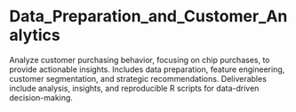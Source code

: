 # Data_Preparation_and_Customer_Analytics
Analyze customer purchasing behavior, focusing on chip purchases, to provide actionable insights. Includes data preparation, feature engineering, customer segmentation, and strategic recommendations. Deliverables include analysis, insights, and reproducible R scripts for data-driven decision-making.

